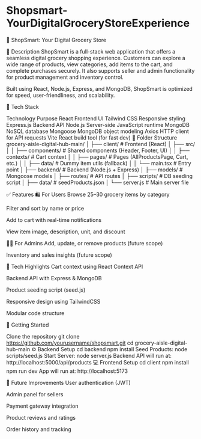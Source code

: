 # Shopsmart-YourDigitalGroceryStoreExperience
🛒 ShopSmart: Your Digital Grocery Store

📌 Description ShopSmart is a full-stack web application that offers a seamless digital grocery shopping experience. Customers can explore a wide range of products, view categories, add items to the cart, and complete purchases securely. It also supports seller and admin functionality for product management and inventory control.

Built using React, Node.js, Express, and MongoDB, ShopSmart is optimized for speed, user-friendliness, and scalability.

🧰 Tech Stack

Technology	Purpose
React	Frontend UI
Tailwind CSS	Responsive styling
Express.js	Backend API
Node.js	Server-side JavaScript runtime
MongoDB	NoSQL database
Mongoose	MongoDB object modeling
Axios	HTTP client for API requests
Vite	React build tool (for fast dev)
📁 Folder Structure grocery-aisle-digital-hub-main/ │ ├── client/ # Frontend (React) │ ├── src/ │ │ ├── components/ # Shared components (Header, Footer, UI) │ │ ├── contexts/ # Cart context │ │ ├── pages/ # Pages (AllProductsPage, Cart, etc.) │ │ ├── data/ # Dummy item utils (fallback) │ │ └── main.tsx # Entry point │ ├── backend/ # Backend (Node.js + Express) │ ├── models/ # Mongoose models │ ├── routes/ # API routes │ ├── scripts/ # DB seeding script │ ├── data/ # seedProducts.json │ └── server.js # Main server file

✅ Features 🛍️ For Users Browse 25–30 grocery items by category

Filter and sort by name or price

Add to cart with real-time notifications

View item image, description, unit, and discount

🧑‍💼 For Admins Add, update, or remove products (future scope)

Inventory and sales insights (future scope)

🧩 Tech Highlights Cart context using React Context API

Backend API with Express & MongoDB

Product seeding script (seed.js)

Responsive design using TailwindCSS

Modular code structure

🚀 Getting Started

Clone the repository
git clone https://github.com/yourusername/shopsmart.git cd grocery-aisle-digital-hub-main ⚙️ Backend Setup cd backend npm install Seed Products: node scripts/seed.js Start Server: node server.js Backend API will run at: http://localhost:5000/api/products
💻 Frontend Setup cd client npm install npm run dev App will run at: http://localhost:5173

📝 Future Improvements User authentication (JWT)

Admin panel for sellers

Payment gateway integration

Product reviews and ratings

Order history and tracking
